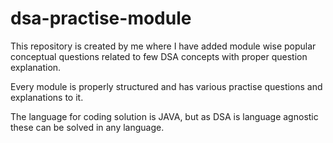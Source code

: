 # dsa-practise-module
This repository is created by me where I have added module wise popular conceptual questions related to few DSA concepts with proper question explanation.

Every module is properly structured and has various practise questions and explanations to it.

The language for coding solution is JAVA, but as DSA is language agnostic these can be solved in any language.

